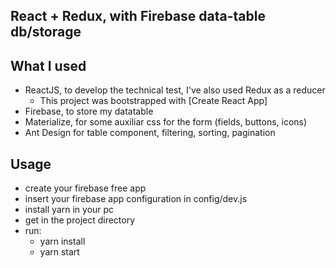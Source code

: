 ## React + Redux, with Firebase data-table db/storage

## What I used

* ReactJS, to develop the technical test, I've also used Redux as a reducer
  - This project was bootstrapped with [Create React App]
* Firebase, to store my datatable
* Materialize, for some auxiliar css for the form (fields, buttons, icons)
* Ant Design for table component, filtering, sorting, pagination

## Usage

* create your firebase free app
* insert your firebase app configuration in config/dev.js
* install yarn in your pc
* get in the project directory 
* run:
  - yarn install 
  - yarn start

